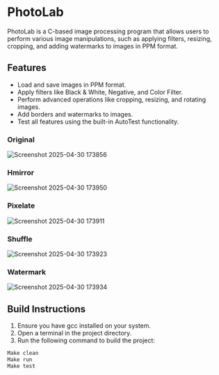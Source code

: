 # PhotoLab

PhotoLab is a C-based image processing program that allows users to perform various image manipulations, such as applying filters, resizing, cropping,
and adding watermarks to images in PPM format.

## Features

- Load and save images in PPM format.
- Apply filters like Black & White, Negative, and Color Filter.
- Perform advanced operations like cropping, resizing, and rotating images.
- Add borders and watermarks to images.
- Test all features using the built-in AutoTest functionality.

### Original 

![Screenshot 2025-04-30 173856](https://github.com/user-attachments/assets/693e47d0-49b4-42e3-b354-f131c7f87d16)

### Hmirror

![Screenshot 2025-04-30 173950](https://github.com/user-attachments/assets/431c782d-d93e-46b0-930e-f5884a970093)

### Pixelate

![Screenshot 2025-04-30 173911](https://github.com/user-attachments/assets/f014256b-eb8a-4e10-8b02-19df083a0c47)

### Shuffle

![Screenshot 2025-04-30 173923](https://github.com/user-attachments/assets/d02d2403-ef9e-4809-8d56-7e0a584998c6)

### Watermark

![Screenshot 2025-04-30 173934](https://github.com/user-attachments/assets/3f06ae4e-c0ba-4477-9cf9-5c1355515494)


## Build Instructions

1. Ensure you have gcc installed on your system.
2. Open a terminal in the project directory.
3. Run the following command to build the project:
```bash
Make clean
Make run
Make test
```



